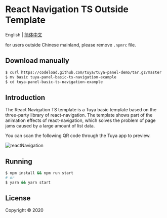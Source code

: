 # React Navigation TS Outside Template

English | [简体中文](./README-zh_CN.md)

for users outside Chinese mainland, please remove `.npmrc` file.

## Download manually

```bash
$ curl https://codeload.github.com/tuya/tuya-panel-demo/tar.gz/master | tar -xz --strip=2 tuya-panel-demo-master/examples/basic-ts-navigation
$ mv basic tuya-panel-basic-ts-navigation-example
$ cd tuya-panel-basic-ts-navigation-example
```

## Introduction

The React Navigation TS template is a Tuya basic template based on the three-party library of react-navigation. The template shows part of the animation effects of react-navigation, which solves the problem of page jams caused by a large amount of list data.

You can scan the following QR code through the Tuya app to preview.

![reactNavigation](https://images.tuyacn.com/rms-static/5a4e6770-7b2b-11eb-b60c-35c3dc2e2583-1614671169383.png?tyName=react_navigation_ts.png)

## Running

```bash
$ npm install && npm run start
# or
$ yarn && yarn start
```

## License

Copyright © 2020
